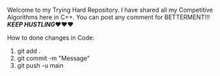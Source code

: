Welcome to my Trying Hard Repository.
I have shared all my Competitive Algorithms here in C++.
You can post any comment for BETTERMENT!!!
___KEEP HUSTLING___❤❤❤

How to done changes in Code:
1. git add .
2. git commit -m "Message"
3. git push -u main
